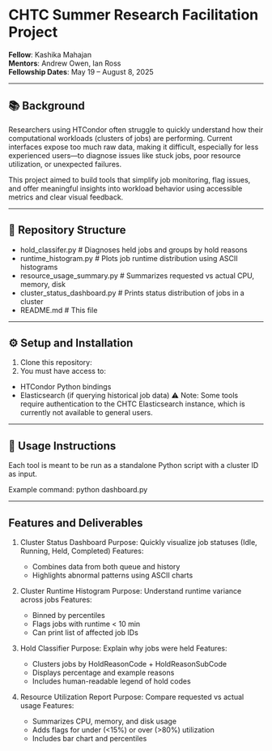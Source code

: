 # CHTC Summer Research Facilitation Project

**Fellow**: Kashika Mahajan  
**Mentors**: Andrew Owen, Ian Ross  
**Fellowship Dates**: May 19 – August 8, 2025

________


## 📚 Background

Researchers using HTCondor often struggle to quickly understand how their computational workloads (clusters of jobs) are performing. Current interfaces expose too much raw data, making it difficult, especially for less experienced users—to diagnose issues like stuck jobs, poor resource utilization, or unexpected failures.

This project aimed to build tools that simplify job monitoring, flag issues, and offer meaningful insights into workload behavior using accessible metrics and clear visual feedback.

________


## 📁 Repository Structure

  - hold_classifer.py # Diagnoses held jobs and groups by hold reasons
  - runtime_histogram.py # Plots job runtime distribution using ASCII histograms
  - resource_usage_summary.py # Summarizes requested vs actual CPU, memory, disk
  - cluster_status_dashboard.py # Prints status distribution of jobs in a cluster
  - README.md # This file

________


## ⚙️ Setup and Installation
1. Clone this repository:
2. You must have access to:
  - HTCondor Python bindings
  - Elasticsearch (if querying historical job data)
  ⚠️ Note: Some tools require authentication to the CHTC Elasticsearch instance, which is currently not available to general users.

________

## 🚀 Usage Instructions

Each tool is meant to be run as a standalone Python script with a cluster ID as input.

Example command: python dashboard.py <ClusterId>

________


## Features and Deliverables
1. Cluster Status Dashboard
    Purpose: Quickly visualize job statuses (Idle, Running, Held, Completed)
    Features:
      - Combines data from both queue and history
      - Highlights abnormal patterns using ASCII charts

2. Cluster Runtime Histogram
    Purpose: Understand runtime variance across jobs
    Features:
      - Binned by percentiles
      - Flags jobs with runtime < 10 min
      - Can print list of affected job IDs


3. Hold Classifier
    Purpose: Explain why jobs were held
    Features:
      - Clusters jobs by HoldReasonCode + HoldReasonSubCode
      - Displays percentage and example reasons
      - Includes human-readable legend of hold codes

4. Resource Utilization Report
    Purpose: Compare requested vs actual usage
    Features:
      - Summarizes CPU, memory, and disk usage
      - Adds flags for under (<15%) or over (>80%) utilization
      - Includes bar chart and percentiles



